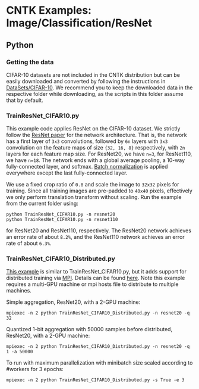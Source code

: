 # CNTK Examples: Image/Classification/ResNet

## Python

### Getting the data

CIFAR-10 datasets are not included in the CNTK distribution but can be easily downloaded and converted by following the instructions in [DataSets/CIFAR-10](../../../DataSets/CIFAR-10). We recommend you to keep the downloaded data in the respective folder while downloading, as the scripts in this folder assume that by default.

### TrainResNet_CIFAR10.py

This example code applies ResNet on the CIFAR-10 dataset. We strictly follow the [ResNet paper](http://arxiv.org/abs/1512.03385) for the network architecture. That is, the network has a first layer of `3x3` convolutions, followed by `6n` layers with `3x3` convolution on the feature maps of size `{32, 16, 8}` respectively, with `2n` layers for each feature map size. For ResNet20, we have `n=3`, for ResNet110, we have `n=18`. The network ends with a global average pooling, a 10-way fully-connected layer, and softmax. [Batch normalization](https://arxiv.org/abs/1502.03167) is applied everywhere except the last fully-connected layer.

We use a fixed crop ratio of `0.8` and scale the image to `32x32` pixels for training. Since all training images are pre-padded to `40x40` pixels, effectively we only perform translation transform without scaling. Run the example from the current folder using:

`python TrainResNet_CIFAR10.py -n resnet20`  
`python TrainResNet_CIFAR10.py -n resnet110`

for ResNet20 and ResNet110, respectively. The ResNet20 network achieves an error rate of about `8.2%`, and the ResNet110 network achieves an error rate of about `6.3%`.

### TrainResNet_CIFAR10_Distributed.py

[This example](./TrainResNet_CIFAR10_Distributed.py) is similar to TrainResNet_CIFAR10.py, but it adds support for distributed training via [MPI](https://en.wikipedia.org/wiki/Message_Passing_Interface). Details can be found [here](https://docs.microsoft.com/en-us/cognitive-toolkit/Multiple-GPUs-and-machines).
Note this example requires a multi-GPU machine or mpi hosts file to distribute to multiple machines.

Simple aggregation, ResNet20, with a 2-GPU machine:

`mpiexec -n 2 python TrainResNet_CIFAR10_Distributed.py -n resnet20 -q 32`

Quantized 1-bit aggregation with 50000 samples before distributed, ResNet20, with a 2-GPU machine:

`mpiexec -n 2 python TrainResNet_CIFAR10_Distributed.py -n resnet20 -q 1 -a 50000`

To run with maximum parallelization with minibatch size scaled according to #workers for 3 epochs:

`mpiexec -n 2 python TrainResNet_CIFAR10_Distributed.py -s True -e 3`